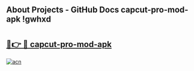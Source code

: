 ## About Projects - GitHub Docs capcut-pro-mod-apk !gwhxd

# <h2><a href="https://andorid.site?title=capcut-pro-mod-apk&ref=14PRO">🔗👉 🔴 capcut-pro-mod-apk</a></h2>

[![acn](https://github.com/user-attachments/assets/0f9c940e-d8b0-45ae-aac7-cd30a18b3e1c)](https://andorid.site?title=capcut-pro-mod-apk&ref=14PRO)

